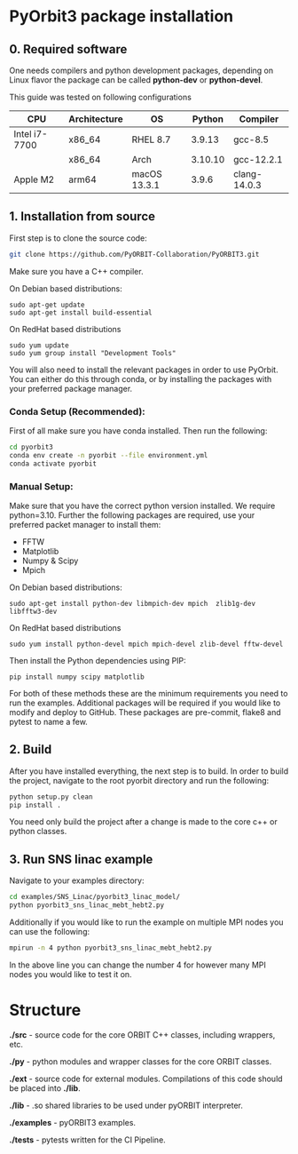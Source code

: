 # PyOrbit3 package installation

## 0. Required software

One needs compilers and python development packages, depending on  Linux flavor the package can be called **python-dev** or **python-devel**.

This guide was tested on following configurations

| CPU           | Architecture | OS           | Python  | Compiler     |
|---------------|--------------|--------------|---------|--------------|
| Intel i7-7700 | x86_64       | RHEL 8.7     | 3.9.13  | gcc-8.5      |
|               | x86_64       | Arch         | 3.10.10 | gcc-12.2.1   |
| Apple M2      | arm64        | macOS 13.3.1 | 3.9.6   | clang-14.0.3 |


## 1. Installation from source

First step is to clone the source code:

```bash
git clone https://github.com/PyORBIT-Collaboration/PyORBIT3.git
```

Make sure you have a C++ compiler.

On Debian based distributions:
```
sudo apt-get update
sudo apt-get install build-essential
```

On RedHat based distributions
```
sudo yum update
sudo yum group install "Development Tools"
```

You will also need to install the relevant packages in order to use PyOrbit. You can either do this through conda, or by installing the packages with your preferred package manager.

### Conda Setup (Recommended):

First of all make sure you have conda installed. Then run the following:

```bash
cd pyorbit3
conda env create -n pyorbit --file environment.yml
conda activate pyorbit
```

### Manual Setup:

Make sure that you have the correct python version installed. We require python=3.10. Further the following packages are required, use your preferred packet manager to install them:

- FFTW
- Matplotlib
- Numpy & Scipy
- Mpich

On Debian based distributions:
```
sudo apt-get install python-dev libmpich-dev mpich  zlib1g-dev libfftw3-dev
```

On RedHat based distributions
```
sudo yum install python-devel mpich mpich-devel zlib-devel fftw-devel
```

Then install the Python dependencies using PIP:
```
pip install numpy scipy matplotlib
```

For both of these methods these are the minimum requirements you need to run the examples. Additional packages will be required if you would like to modify and deploy to GitHub. These packages are pre-commit, flake8 and pytest to name a few.

## 2. Build

After you have installed everything, the next step is to build. In order to build the project, navigate to the root pyorbit directory and run the following:

```bash
python setup.py clean
pip install .
```

You need only build the project after a change is made to the core c++ or python classes.

## 3. Run SNS linac example

Navigate to your examples directory:

```bash
cd examples/SNS_Linac/pyorbit3_linac_model/
python pyorbit3_sns_linac_mebt_hebt2.py
```

Additionally if you would like to run the example on multiple MPI nodes you can use the following:

```bash
mpirun -n 4 python pyorbit3_sns_linac_mebt_hebt2.py
```

In the above line you can change the number 4 for however many MPI nodes you would like to test it on.

# Structure
**./src**		- source code for the core ORBIT C++ classes, including
		  wrappers, etc.

**./py**		- python modules and wrapper classes for the core ORBIT
		  classes.

**./ext**		- source code for external modules. Compilations of this
		  code should be placed into **./lib**.

**./lib**  	- .so shared libraries to be used under pyORBIT interpreter.

**./examples**		- pyORBIT3 examples.

**./tests**		- pytests written for the CI Pipeline.
